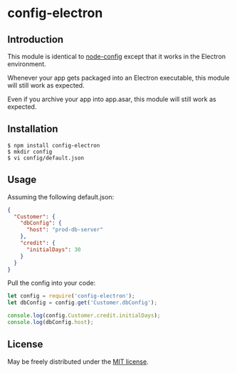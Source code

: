 config-electron
===============

Introduction
------------

This module is identical to [node-config](https://github.com/lorenwest/node-config) except that it works in the Electron environment.

Whenever your app gets packaged into an Electron executable, this module will still work as expected.

Even if you archive your app into app.asar, this module will still work as expected.

Installation
------------

```shell
$ npm install config-electron
$ mkdir config
$ vi config/default.json
```

Usage
-----

Assuming the following default.json:

```json
{
  "Customer": {
    "dbConfig": {
      "host": "prod-db-server"
    },
    "credit": {
      "initialDays": 30
    }
  }
}
```

Pull the config into your code:

```js
let config = require('config-electron');
let dbConfig = config.get('Customer.dbConfig');

console.log(config.Customer.credit.initialDays);
console.log(dbConfig.host);
```


License
-------

May be freely distributed under the [MIT license](https://raw.githubusercontent.com/djedi-knight/config-electron/master/LICENSE).
